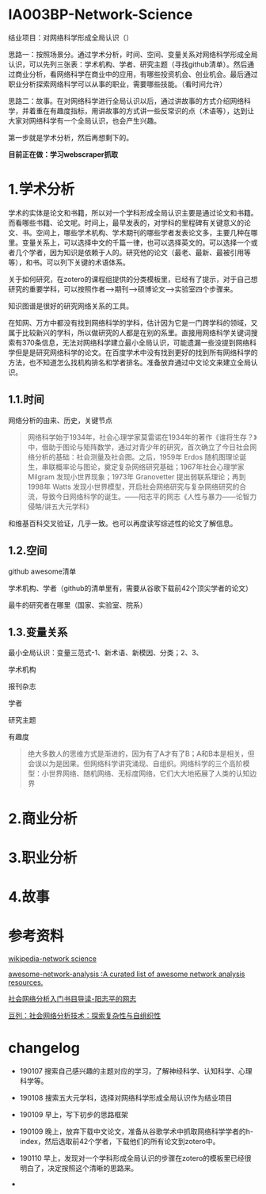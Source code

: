 # IA003BP-Network-Science

结业项目：对网络科学形成全局认识（）

思路一：按照场景分。通过学术分析，时间、空间、变量关系对网络科学形成全局认识，可以先列三张表：学术机构、学者、研究主题（寻找github清单）。然后通过商业分析，看网络科学在商业中的应用，有哪些投资机会、创业机会。最后通过职业分析探索网络科学可以从事的职业，需要哪些技能。（看时间允许）

思路二：故事。在对网络科学进行全局认识以后，通过讲故事的方式介绍网络科学，并着重在有趣度指标，用讲故事的方式讲一些反常识的点（术语等），达到让大家对网络科学有一个全局认识，也会产生兴趣。

第一步就是学术分析，然后再想剩下的。

**目前正在做：学习webscraper抓取**

# 1.学术分析

学术的实体是论文和书籍，所以对一个学科形成全局认识主要是通过论文和书籍。而看哪些书籍、论文呢。时间上，最早发表的，对学科的里程碑有关键意义的论文、书。空间上，哪些学术机构、学术期刊的哪些学者发表论文多，主要几种在哪里。变量关系上，可以选择中文的千篇一律，也可以选择英文的。可以选择一个或者几个学者，因为知识是依赖于人的。研究他的论文（最老、最新、最被引用等等），和书。可以列下关键的术语体系。

关于如何研究，在zotero的课程组提供的分类模板里，已经有了提示，对于自己想研究的重要学科，可以按照作者——>期刊——>硕博论文——>实验室四个步骤来。

知识图谱是很好的研究网络关系的工具。

在知网、万方中都没有找到网络科学的学科，估计因为它是一门跨学科的领域，又属于比较新兴的学科，所以做研究的人都是在别的系里。直接用网络科学关键词搜索有370条信息，无法对网络科学建立最小全局认识，可能遗漏一些没提到网络科学但是是研究网络科学的论文。在百度学术中没有找到更好的找到所有网络科学的方法，也不知道怎么找机构排名和学者排名。准备放弃通过中文论文来建立全局认识。



## 1.1.时间

网络分析的由来、历史，关键节点

> 网络科学始于1934年，社会心理学家莫雷诺在1934年的著作《谁将生存？》中，借助于图论与矩阵数学，通过对青少年的研究，首次确立了今日社会网络分析的基础：社会测量及社会图。之后，1959年 Erdos 随机图理论诞生，串联概率论与图论，奠定复杂网络研究基础；1967年社会心理学家 Milgram 发现小世界现象；1973年 Granovetter 提出弱联系理论；再到1998年 Watts 发现小世界模型，开启社会网络研究与复杂网络研究的合流，导致今日网络科学的诞生。——阳志平的网志《人性与暴力——论智力侵略/讲五大元学科》

和维基百科交叉验证，几乎一致。也可以再度读写综述性的论文了解信息。

## 1.2.空间

github awesome清单

学术机构、学者（github的清单里有，需要从谷歌下载前42个顶尖学者的论文）

最牛的研究者在哪里（国家、实验室、院系）

## 1.3.变量关系

最小全局认识：变量三范式-1、新术语、新模因、分类；2、3、

 学术机构

 报刊杂志

 学者

 研究主题



有趣度

> 绝大多数人的思维方式是渐进的，因为有了A才有了B；A和B本是相关，但会误以为是因果。但网络科学讲究涌现、自组织。网络科学的三个高阶模型：小世界网络、随机网络、无标度网络，它们大大地拓展了人类的认知边界

# 2.商业分析


# 3.职业分析


# 4.故事


# 参考资料

[wikipedia-network science](https://en.wikipedia.org/wiki/Network_science)

[awesome-network-analysis :A curated list of awesome network analysis resources. ](https://github.com/briatte/awesome-network-analysis)

[社会网络分析入门书目导读-阳志平的网志](https://www.yangzhiping.com/tech/sna-book.html)

[豆列：社会网络分析技术：探索复杂性与自组织性](https://www.douban.com/doulist/1380669/?start=25&sort=time&playable=0&sub_type=)



# changelog

- 190107 搜索自己感兴趣的主题对应的学习，了解神经科学、认知科学、心理科学等。

- 190108 搜索五大元学科，选择对网络科学形成全局认识作为结业项目

- 190109 早上，写下初步的思路框架

- 190109 晚上，放弃下载中文论文，准备从谷歌学术中抓取网络科学学者的h-index，然后选取前42个学者，下载他们的所有论文到zotero中。

- 190110 早上，发现对一个学科形成全局认识的步骤在zotero的模板里已经很明白了，决定按照这个清晰的思路来。

-
